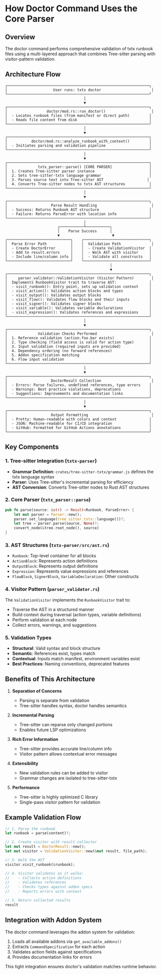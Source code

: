 # How Doctor Command Uses the Core Parser

## Overview
The doctor command performs comprehensive validation of txtx runbook files using a multi-layered approach that combines Tree-sitter parsing with visitor-pattern validation.

## Architecture Flow

```
┌─────────────────────────────────────────────────────────────────┐
│                     User runs: txtx doctor                       │
└─────────────────────────────────────────────────────────────────┘
                                    │
                                    ▼
┌─────────────────────────────────────────────────────────────────┐
│                  doctor/mod.rs::run_doctor()                     │
│  - Locates runbook files (from manifest or direct path)         │
│  - Reads file content from disk                                 │
└─────────────────────────────────────────────────────────────────┘
                                    │
                                    ▼
┌─────────────────────────────────────────────────────────────────┐
│           doctor/mod.rs::analyze_runbook_with_context()         │
│  - Initiates parsing and validation pipeline                    │
└─────────────────────────────────────────────────────────────────┘
                                    │
                                    ▼
┌─────────────────────────────────────────────────────────────────┐
│              txtx_parser::parse() [CORE PARSER]                 │
│  1. Creates Tree-sitter parser instance                         │
│  2. Sets tree-sitter-txtx language grammar                      │
│  3. Parses source text into Tree-sitter AST                    │
│  4. Converts Tree-sitter nodes to txtx AST structures           │
└─────────────────────────────────────────────────────────────────┘
                                    │
                                    ▼
┌─────────────────────────────────────────────────────────────────┐
│                    Parse Result Handling                         │
│  - Success: Returns Runbook AST structure                       │
│  - Failure: Returns ParseError with location info               │
└─────────────────────────────────────────────────────────────────┘
                                    │
                        ┌───────────┴───────────┐
                        │    Parse Success      │
                        ▼                        ▼
┌─────────────────────────────┐    ┌──────────────────────────────┐
│  Parse Error Path           │    │  Validation Path              │
│  - Create DoctorError       │    │  - Create ValidationVisitor  │
│  - Add to result.errors     │    │  - Walk AST with visitor     │
│  - Include line/column info │    │  - Validate all constructs   │
└─────────────────────────────┘    └──────────────────────────────┘
                                                │
                                                ▼
┌─────────────────────────────────────────────────────────────────┐
│     parser_validator::ValidationVisitor (Visitor Pattern)        │
│  Implements RunbookVisitor trait to traverse AST:               │
│  - visit_runbook(): Entry point, sets up validation context     │
│  - visit_action(): Validates action blocks and types            │
│  - visit_output(): Validates output blocks                      │
│  - visit_flow(): Validates flow blocks and their inputs         │
│  - visit_signer(): Validates signer blocks                      │
│  - visit_variable(): Validates variable declarations            │
│  - visit_expression(): Validates references and expressions     │
└─────────────────────────────────────────────────────────────────┘
                                    │
                                    ▼
┌─────────────────────────────────────────────────────────────────┐
│              Validation Checks Performed                         │
│  1. Reference validation (action.foo.bar exists)                │
│  2. Type checking (field access is valid for action type)       │
│  3. Input validation (required inputs are provided)             │
│  4. Dependency ordering (no forward references)                 │
│  5. Addon specification matching                                │
│  6. Flow input validation                                       │
└─────────────────────────────────────────────────────────────────┘
                                    │
                                    ▼
┌─────────────────────────────────────────────────────────────────┐
│                    DoctorResult Collection                       │
│  - Errors: Parse failures, undefined references, type errors    │
│  - Warnings: Best practice violations, deprecations             │
│  - Suggestions: Improvements and documentation links            │
└─────────────────────────────────────────────────────────────────┘
                                    │
                                    ▼
┌─────────────────────────────────────────────────────────────────┐
│                    Output Formatting                             │
│  - Pretty: Human-readable with colors and context               │
│  - JSON: Machine-readable for CI/CD integration                 │
│  - GitHub: Formatted for GitHub Actions annotations             │
└─────────────────────────────────────────────────────────────────┘
```

## Key Components

### 1. Tree-sitter Integration (`txtx-parser`)
- **Grammar Definition**: `crates/tree-sitter-txtx/grammar.js` defines the txtx language syntax
- **Parser**: Uses Tree-sitter's incremental parsing for efficiency
- **AST Conversion**: Converts Tree-sitter nodes to Rust AST structures

### 2. Core Parser (`txtx_parser::parse`)
```rust
pub fn parse(source: &str) -> Result<Runbook, ParseError> {
    let mut parser = Parser::new();
    parser.set_language(tree_sitter_txtx::language())?;
    let tree = parser.parse(source, None)?;
    convert_node(&tree.root_node(), source)
}
```

### 3. AST Structures (`txtx-parser/src/ast.rs`)
- `Runbook`: Top-level container for all blocks
- `ActionBlock`: Represents action definitions
- `OutputBlock`: Represents output definitions
- `Expression`: Represents value expressions and references
- `FlowBlock`, `SignerBlock`, `VariableDeclaration`: Other constructs

### 4. Visitor Pattern (`parser_validator.rs`)
The `ValidationVisitor` implements the `RunbookVisitor` trait to:
- Traverse the AST in a structured manner
- Build context during traversal (action types, variable definitions)
- Perform validation at each node
- Collect errors, warnings, and suggestions

### 5. Validation Types
- **Structural**: Valid syntax and block structure
- **Semantic**: References exist, types match
- **Contextual**: Inputs match manifest, environment variables exist
- **Best Practices**: Naming conventions, deprecated features

## Benefits of This Architecture

1. **Separation of Concerns**
   - Parsing is separate from validation
   - Tree-sitter handles syntax, doctor handles semantics

2. **Incremental Parsing**
   - Tree-sitter can reparse only changed portions
   - Enables future LSP optimizations

3. **Rich Error Information**
   - Tree-sitter provides accurate line/column info
   - Visitor pattern allows contextual error messages

4. **Extensibility**
   - New validation rules can be added to visitor
   - Grammar changes are isolated to tree-sitter-txtx

5. **Performance**
   - Tree-sitter is highly optimized C library
   - Single-pass visitor pattern for validation

## Example Validation Flow

```rust
// 1. Parse the runbook
let runbook = parse(content)?;

// 2. Create visitor with result collector
let mut result = DoctorResult::new();
let mut visitor = ValidationVisitor::new(&mut result, file_path);

// 3. Walk the AST
visitor.visit_runbook(&runbook);

// 4. Visitor validates as it walks:
//    - Collects action definitions
//    - Validates references
//    - Checks types against addon specs
//    - Reports errors with context

// 5. Return collected results
result
```

## Integration with Addon System

The doctor command leverages the addon system for validation:
1. Loads all available addons via `get_available_addons()`
2. Extracts `CommandSpecification` for each action
3. Validates action fields against specifications
4. Provides documentation links for errors

This tight integration ensures doctor's validation matches runtime behavior.